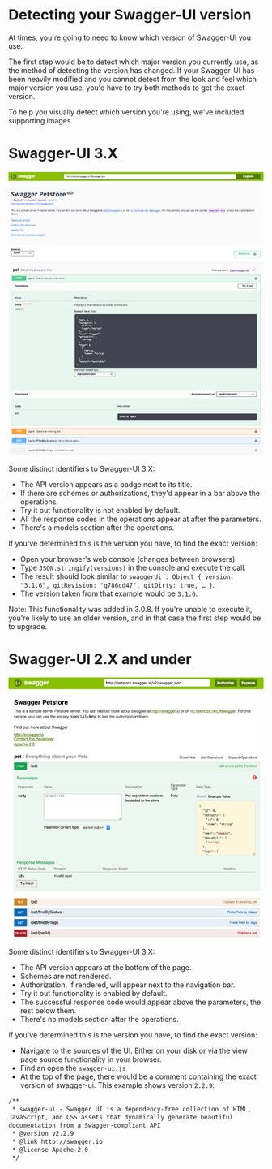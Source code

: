 # Detecting your Swagger-UI version

At times, you're going to need to know which version of Swagger-UI you use. 

The first step would be to detect which major version you currently use, as the method of detecting the version has changed. If your Swagger-UI has been heavily modified and you cannot detect from the look and feel which major version you use, you'd have to try both methods to get the exact version.

To help you visually detect which version you're using, we've included supporting images.


# Swagger-UI 3.X

![Swagger-UI 3](images/swagger-ui3.png)

Some distinct identifiers to Swagger-UI 3.X:
- The API version appears as a badge next to its title.
- If there are schemes or authorizations, they'd appear in a bar above the operations.
- Try it out functionality is not enabled by default.
- All the response codes in the operations appear at after the parameters.
- There's a models section after the operations.

If you've determined this is the version you have, to find the exact version:
- Open your browser's web console (changes between browsers)
- Type `JSON.stringify(versions)` in the console and execute the call.
- The result should look similar to `swaggerUi : Object { version: "3.1.6", gitRevision: "g786cd47", gitDirty: true, … }`.
- The version taken from that example would be `3.1.6`.

Note: This functionality was added in 3.0.8. If you're unable to execute it, you're likely to use an older version, and in that case the first step would be to upgrade.


# Swagger-UI 2.X and under

![Swagger-UI 2](images/swagger-ui2.png)

Some distinct identifiers to Swagger-UI 3.X:
- The API version appears at the bottom of the page.
- Schemes are not rendered.
- Authorization, if rendered, will appear next to the navigation bar.
- Try it out functionality is enabled by default.
- The successful response code would appear above the parameters, the rest below them.
- There's no models section after the operations.

If you've determined this is the version you have, to find the exact version:
- Navigate to the sources of the UI. Either on your disk or via the view page source functionality in your browser.
- Find an open the `swagger-ui.js`
- At the top of the page, there would be a comment containing the exact version of swagger-ui. This example shows version `2.2.9`:

```
/**
 * swagger-ui - Swagger UI is a dependency-free collection of HTML, JavaScript, and CSS assets that dynamically generate beautiful documentation from a Swagger-compliant API
 * @version v2.2.9
 * @link http://swagger.io
 * @license Apache-2.0
 */
 ```
